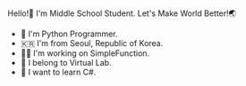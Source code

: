 
Hello!🤗 I'm Middle School Student. Let's Make World Better!🌏

- 🐍 I'm Python Programmer.
- 🇰🇷 I'm from Seoul, Republic of Korea.
- 🧑‍💻 I'm working on SimpleFunction.
- 🏢 I belong to Virtual Lab. 
- 📖 I want to learn C#. 
